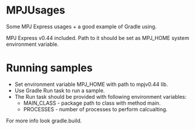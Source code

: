 # MPJUsages
Some MPJ Express usages + a good example of Gradle using.

MPJ Express v0.44 included. Path to it should be set as MPJ_HOME system environment variable.

# Running samples
* Set environment variable MPJ_HOME with path to mpjv0.44 lib.
* Use Gradle Run task to run a sample.
* The Run task should be provided with following environment variables:
  - MAIN_CLASS - package path to class with method main.
  - PROCESSES - number of processes to perform calcualting.

For more info look gradle.build.
